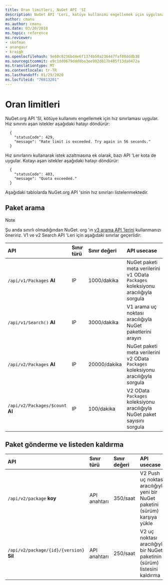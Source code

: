 ```yaml
---
title: Oran limitleri, NuGet API 'SI
description: NuGet API 'Leri, kötüye kullanımı engellemek için uygulanan Hız sınırlarına sahip olur.
author: cmanu
ms.author: cmanu
ms.date: 03/20/2018
ms.topic: reference
ms.reviewer:
- skofman
- anangaur
- kraigb
ms.openlocfilehash: 9e60c0236bd4e6f1374b50a236447faf80dddb38
ms.sourcegitcommit: e9c1dd0679ddd8ba3ee992d817b405f13da0472a
ms.translationtype: MT
ms.contentlocale: tr-TR
ms.lasthandoff: 01/29/2020
ms.locfileid: "76813201"
---
```

# <a name="rate-limits"></a>Oran limitleri

NuGet.org API 'SI, kötüye kullanımı engellemek için hız sınırlaması uygular. Hız sınırını aşan istekler aşağıdaki hatayı döndürür: 

  ~~~
    {
      "statusCode": 429,
      "message": "Rate limit is exceeded. Try again in 56 seconds."
    }
  ~~~

Hız sınırlarını kullanarak istek azaltmasına ek olarak, bazı API 'Ler kota de uygular. Kotayı aşan istekler aşağıdaki hatayı döndürür:

  ~~~
    {
      "statusCode": 403,
      "message": "Quota exceeded."
    }
  ~~~

Aşağıdaki tablolarda NuGet.org API 'sinin hız sınırları listelenmektedir.

## <a name="package-search"></a>Paket arama

> [!Note]
> Şu anda sınırlı olmadığından NuGet. org 'ın [v3 arama API 'lerini](search-query-service-resource.md) kullanmanızı öneririz. V1 ve v2 Search API 'Leri için aşağıdaki sınırlar geçerlidir:

| API | Sınır türü | Sınır değeri | API usecase |
|:---|:---|:---|:---|
`/api/v1/Packages` **Al** | IP | 1000/dakika | NuGet paketi meta verilerini v1 OData `Packages` koleksiyonu aracılığıyla sorgula |
`/api/v1/Search()` **Al** | IP | 3000/dakika | V1 arama uç noktası aracılığıyla NuGet paketlerini arayın | 
`/api/v2/Packages` **Al** | IP | 20000/dakika | NuGet paketi meta verilerini v2 OData `Packages` koleksiyonu aracılığıyla sorgula | 
`/api/v2/Packages/$count` **Al** | IP | 100/dakika | V2 OData `Packages` koleksiyonu aracılığıyla NuGet paket sayısını sorgula | 

## <a name="package-push-and-unlist"></a>Paket gönderme ve listeden kaldırma

| API | Sınır türü | Sınır değeri | API usecase | 
|:---|:---|:---|:--- |
`/api/v2/package` **koy** | API anahtarı | 350/saat | V2 Push uç noktası aracılığıyla yeni bir NuGet paketini (sürüm) karşıya yükle 
`/api/v2/package/{id}/{version}` **Sil** | API anahtarı | 250/saat | V2 uç noktası aracılığıyla bir NuGet paketinin (sürüm) listesini kaldırma 
